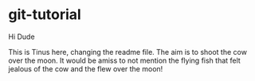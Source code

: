 # git-tutorial

Hi Dude

This is Tinus here, changing the readme file. The aim is to shoot the cow over the moon. It would be amiss to not mention the flying fish that felt jealous of the cow and the flew over the moon!
